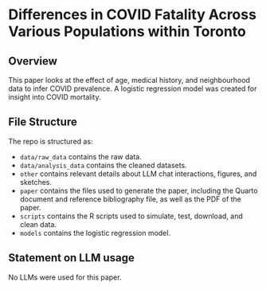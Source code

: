 # Differences in COVID Fatality Across Various Populations within Toronto

## Overview

This paper looks at the effect of age, medical history, and neighbourhood data to infer COVID prevalence. A logistic regression model was created for insight into COVID mortality. 

## File Structure

The repo is structured as:

-   `data/raw_data` contains the raw data.
-   `data/analysis_data` contains the cleaned datasets.
-   `other` contains relevant details about LLM chat interactions, figures, and sketches.
-   `paper` contains the files used to generate the paper, including the Quarto document and reference bibliography file, as well as the PDF of the paper. 
-   `scripts` contains the R scripts used to simulate, test, download, and clean data.
-   `models` contains the logistic regression model. 


## Statement on LLM usage
No LLMs were used for this paper.
